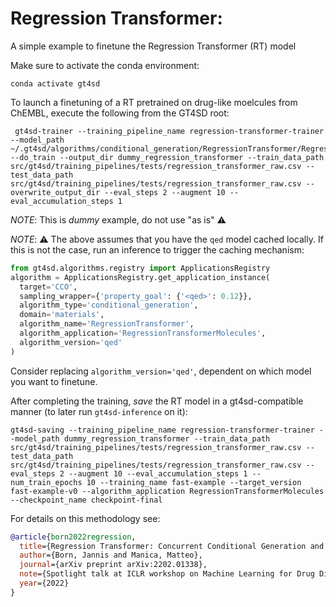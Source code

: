 # Regression Transformer: 

A simple example to finetune the Regression Transformer (RT) model

Make sure to activate the conda environment:

```console
conda activate gt4sd
```

To launch a finetuning of a RT pretrained on drug-like moelcules from ChEMBL, execute the following from the GT4SD root:

```console
 gt4sd-trainer --training_pipeline_name regression-transformer-trainer --model_path ~/.gt4sd/algorithms/conditional_generation/RegressionTransformer/RegressionTransformerMolecules/qed --do_train --output_dir dummy_regression_transformer --train_data_path src/gt4sd/training_pipelines/tests/regression_transformer_raw.csv --test_data_path src/gt4sd/training_pipelines/tests/regression_transformer_raw.csv --overwrite_output_dir --eval_steps 2 --augment 10 --eval_accumulation_steps 1
```
*NOTE*: This is *dummy* example, do not use "as is" :warning:

*NOTE*: :warning: The above assumes that you have the `qed` model cached locally. If this is not the case, run an inference to trigger the caching mechanism:

```py
from gt4sd.algorithms.registry import ApplicationsRegistry
algorithm = ApplicationsRegistry.get_application_instance(
  target='CCO',
  sampling_wrapper={'property_goal': {'<qed>': 0.12}},
  algorithm_type='conditional_generation',
  domain='materials',
  algorithm_name='RegressionTransformer',
  algorithm_application='RegressionTransformerMolecules',
  algorithm_version='qed'
)
```
Consider replacing `algorithm_version='qed'`, dependent on which model you want to finetune.


After completing the training, *save* the RT model in a gt4sd-compatible manner (to later run `gt4sd-inference` on it):

```console
gt4sd-saving --training_pipeline_name regression-transformer-trainer --model_path dummy_regression_transformer --train_data_path src/gt4sd/training_pipelines/tests/regression_transformer_raw.csv --test_data_path src/gt4sd/training_pipelines/tests/regression_transformer_raw.csv --eval_steps 2 --augment 10 --eval_accumulation_steps 1 --num_train_epochs 10 --training_name fast-example --target_version fast-example-v0 --algorithm_application RegressionTransformerMolecules --checkpoint_name checkpoint-final
```

For details on this methodology see:

```bib
@article{born2022regression,
  title={Regression Transformer: Concurrent Conditional Generation and Regression by Blending Numerical and Textual Tokens},
  author={Born, Jannis and Manica, Matteo},
  journal={arXiv preprint arXiv:2202.01338},
  note={Spotlight talk at ICLR workshop on Machine Learning for Drug Discovery},
  year={2022}
}